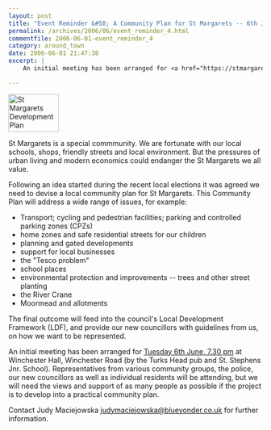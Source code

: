 ```yaml
---
layout: post
title: "Event Reminder &#58; A Community Plan for St Margarets -- 6th June"
permalink: /archives/2006/06/event_reminder_4.html
commentfile: 2006-06-01-event_reminder_4
category: around_town
date: 2006-06-01 21:47:38
excerpt: |
    An initial meeting has been arranged for <a href="https://stmargarets.london/event/Meeting/200605081437">Tuesday 6th June, 7.30 pm</a> at Winchester Hall, Winchester Road (by the Turks Head pub and St. Stephens Jnr. School). Representatives from various community groups, the police, our new councillors as well as individual residents will be attending, but we will need the views and support of as many people as possible if the project is to develop into a practical community plan.

---
```


<img src="/assets/images/2006/stmgrts_plan.gif" width="100" height="75" alt="St Margarets Development Plan" class="photo right"/>

St Margarets is a special commmunity. We are fortunate with our local schools, shops, friendly streets and local environment. But the pressures of urban living and modern economics could endanger the St Margarets we all value.

Following an idea started during the recent local elections it was agreed we need to devise a local community plan for St Margarets. This Community Plan will address a wide range of issues, for example:

-   Transport; cycling and pedestrian facilities; parking and controlled parking zones (CPZs)
-   home zones and safe residential streets for our children
-   planning and gated developments
-   support for local businesses
-   the "Tesco problem"
-   school places
-   environmental protection and improvements -- trees and other street planting
-   the River Crane
-   Moormead and allotments

The final outcome will feed into the council's Local Development Framework (LDF), and provide our new councillors with guidelines from us, on how we want to be represented.

An initial meeting has been arranged for [Tuesday 6th June, 7.30 pm](https://stmargarets.london/event/Meeting/200605081437) at Winchester Hall, Winchester Road (by the Turks Head pub and St. Stephens Jnr. School). Representatives from various community groups, the police, our new councillors as well as individual residents will be attending, but we will need the views and support of as many people as possible if the project is to develop into a practical community plan.

Contact Judy Maciejowska <judymaciejowska@blueyonder.co.uk> for further information.
